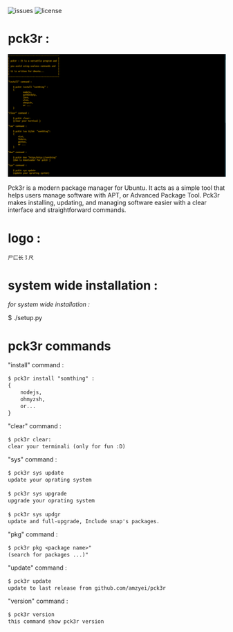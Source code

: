 
![issues](https://img.shields.io/github/issues/amzy-0/pck3r) ![license](https://img.shields.io/github/license/amzy-0/pck3r)
![]()
![]()
![]()
# pck3r :

![Screenshot](screenshot/pck3r.png)

Pck3r is a modern package manager for Ubuntu. It acts as a simple tool that helps users manage software with APT, or Advanced Package Tool. Pck3r makes installing, updating, and managing software easier with a clear interface and straightforward commands.

# logo :

    尸⼕长㇌尺



# system wide installation :


*for system wide installation :*


$ ./setup.py




# pck3r commands

"install" command :

    $ pck3r install "somthing" :
    {
        nodejs,
        ohmyzsh,
        or...
    }
    
"clear" command :

    $ pck3r clear:
    clear your terminali (only for fun :D)

"sys" command :

    $ pck3r sys update
    update your oprating system

    $ pck3r sys upgrade
    upgrade your oprating system

    $ pck3r sys updgr
    update and full-upgrade, Include snap's packages.

"pkg" command :

    $ pck3r pkg <package name>"
    (search for packages ...)"


"update" command :

    $ pck3r update
    update to last release from github.com/amzyei/pck3r



"version" command :

    $ pck3r version
    this command show pck3r version


